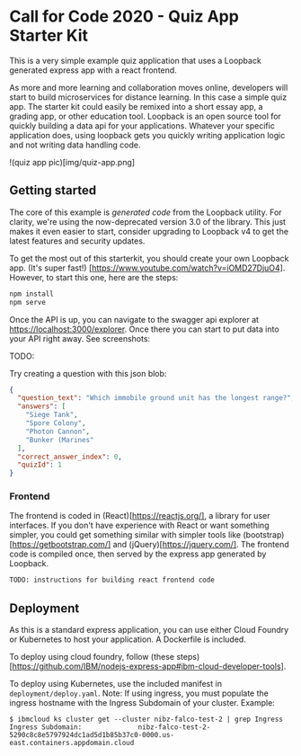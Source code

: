 # Call for Code 2020 - Quiz App Starter Kit

This is a very simple example quiz application that uses a Loopback generated express app with a react frontend.

As more and more learning and collaboration moves online, developers will start to build microservices for distance learning. In this case a simple quiz app. The starter kit could easily be remixed into a short essay app, a grading app, or other education tool. Loopback is an open source tool for quickly building a data api for your applications. Whatever your specific application does, using loopback gets you quickly writing application logic and not writing data handling code.

!(quiz app pic)[img/quiz-app.png]

## Getting started

The core of this example is *generated code* from the Loopback utility. For clarity, we're using the now-deprecated version 3.0 of the library. This just makes it even easier to start, consider upgrading to Loopback v4 to get the latest features and security updates.

To get the most out of this starterkit, you should create your own Loopback app. (It's super fast!) [https://www.youtube.com/watch?v=iOMD27DjuO4]. However, to start this one, here are the steps:

```bash
npm install
npm serve
```

Once the API is up, you can navigate to the swagger api explorer at <https://localhost:3000/explorer>. Once there you can start to put data into your API right away. See screenshots:

TODO: <screenshots of swagger api>

Try creating a question with this json blob:

```json
{
  "question_text": "Which immobile ground unit has the longest range?",
  "answers": [
    "Siege Tank",
    "Spore Colony",
    "Photon Cannon",
    "Bunker (Marines"
  ],
  "correct_answer_index": 0,
  "quizId": 1
}
```

### Frontend

The frontend is coded in (React)[https://reactjs.org/], a library for user interfaces. If you don't have experience with React or want something simpler, you could get something similar with simpler tools like (bootstrap)[https://getbootstrap.com/] and (jQuery)[https://jquery.com/]. The frontend code is compiled once, then served by the express app generated by Loopback.

```bash
TODO: instructions for building react frontend code
```


## Deployment

As this is a standard express application, you can use either Cloud Foundry or Kubernetes to host your application.  A Dockerfile is included.

To deploy using cloud foundry, follow (these steps)[https://github.com/IBM/nodejs-express-app#ibm-cloud-developer-tools].

To deploy using Kubernetes, use the included manifest in `deployment/deploy.yaml`. Note: If using ingress, you must populate the ingress hostname with the Ingress Subdomain of your cluster. Example:

```
$ ibmcloud ks cluster get --cluster nibz-falco-test-2 | grep Ingress
Ingress Subdomain:              nibz-falco-test-2-5290c8c8e5797924dc1ad5d1b85b37c0-0000.us-east.containers.appdomain.cloud
```
